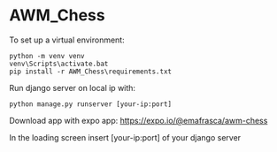 # AWM_Chess
 
To set up a virtual environment:

    python -m venv venv
    venv\Scripts\activate.bat
    pip install -r AWM_Chess\requirements.txt

Run django server on local ip with:

    python manage.py runserver [your-ip:port]

Download app with expo app: https://expo.io/@emafrasca/awm-chess 

In the loading screen insert [your-ip:port] of your django server
